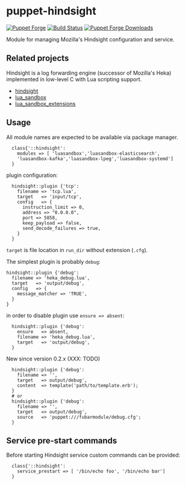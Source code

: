 # puppet-hindsight

[![Puppet
Forge](http://img.shields.io/puppetforge/v/deric/hindsight.svg)](https://forge.puppetlabs.com/deric/hindsight) [![Build Status](https://travis-ci.org/deric/puppet-hindsight.svg?branch=master)](https://travis-ci.org/deric/puppet-hindsight) [![Puppet Forge
Downloads](http://img.shields.io/puppetforge/dt/deric/hindsight.svg)](https://forge.puppetlabs.com/deric/hindsight/scores)

Module for managing Mozilla's Hindsight configuration and service.

## Related projects

Hindsight is a log forwarding engine (successor of Mozilla's Heka) implemented in low-level C with Lua scripting support.

  * [hindsight](https://github.com/mozilla-services/hindsight)
  * [lua_sandbox](https://github.com/mozilla-services/lua_sandbox)
  * [lua_sandbox_extensions](https://github.com/mozilla-services/lua_sandbox_extensions)

## Usage

All module names are expected to be available via package manager.

```puppet
  class{'::hindsight':
    modules => [ 'luasandbox','luasandbox-elasticsearch',
    'luasandbox-kafka','luasandbox-lpeg','luasandbox-systemd']
  }
```
plugin configuration:

```puppet
  hindsight::plugin {'tcp':
    filename => 'tcp.lua',
    target   => 'input/tcp',
    config   => {
      instruction_limit => 0,
      address => "0.0.0.0",
      port => 5858,
      keep_payload => false,
      send_decode_failures => true,
    }
  }
```
`target` is file location in `run_dir` without extension (`.cfg`).

The simplest plugin is probably `debug`:

```puppet
hindsight::plugin {'debug':
  filename => 'heka_debug.lua',
  target   => 'output/debug',
  config   => {
    message_matcher => 'TRUE',
  }
}
```
in order to disable plugin use `ensure => absent`:

```puppet
  hindsight::plugin {'debug':
    ensure   => absent,
    filename => 'heka_debug.lua',
    target   => 'output/debug',
  }
```

New since version 0.2.x (XXX: TODO)

```puppet
  hindsight::plugin {'debug':
    filename => '',
    target   => output/debug',
    content  => template('path/to/template.erb');
  }
  # or
  hindsight::plugin {'debug':
    filename => '',
    target   => output/debug',
    source   => 'puppet:///fubarmodule/debug.cfg';
  }
```

## Service pre-start commands

Before starting Hindsight service custom commands can be provided:

```puppet
  class{'::hindsight':
    service_prestart => [ '/bin/echo foo', '/bin/echo bar']
  }
```

